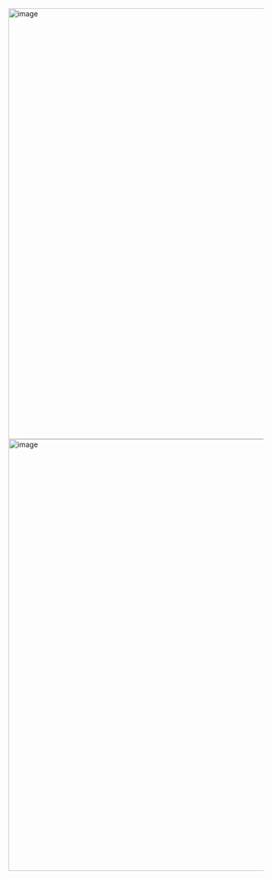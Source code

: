 
<img width="1847" height="850" alt="image" src="https://github.com/user-attachments/assets/ba5ac22c-e9d7-41ad-bc4e-5c3e163cc195" />
<img width="1567" height="852" alt="image" src="https://github.com/user-attachments/assets/cbdd279a-8095-4f46-b2d4-f4a5b26401c0" />



